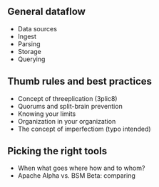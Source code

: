 
## General dataflow
- Data sources
- Ingest
- Parsing
- Storage
- Querying

## Thumb rules and best practices
- Concept of threeplication (3plic8)
- Quorums and split-brain prevention
- Knowing your limits
- Organization in your organization
- The concept of imperfectiom (typo intended)

## Picking the right tools
- When what goes where how and to whom?
- Apache Alpha vs. BSM Beta: comparing
